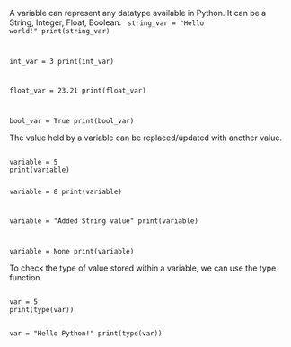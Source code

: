 A variable can represent any datatype available in Python.
It can be a String, Integer, Float, Boolean.
<codeblock language="python" type="lesson">
<code>
string_var = "Hello world!"
print(string_var)

int_var = 3
print(int_var)

float_var = 23.21
print(float_var)

bool_var = True
print(bool_var)
</code>
</codeblock>

The value held by a variable can be replaced/updated with another value.

<codeblock language="python" type="lesson">
<code>
variable = 5
print(variable)

variable = 8
print(variable)

variable = "Added String value"
print(variable)

variable = None
print(variable)
</code>
</codeblock>

To check the type of value stored within a variable, we can use the type function.

<codeblock language="python" type="lesson">
<code>
var = 5
print(type(var))

var = "Hello Python!"
print(type(var))
</code>
</codeblock>